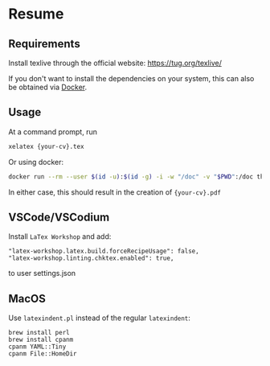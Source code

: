 # Resume

## Requirements

Install texlive through the official website: https://tug.org/texlive/

If you don't want to install the dependencies on your system, this can also be obtained via [Docker](https://docker.com).

## Usage

At a command prompt, run

```bash
xelatex {your-cv}.tex
```

Or using docker:

```bash
docker run --rm --user $(id -u):$(id -g) -i -w "/doc" -v "$PWD":/doc thomasweise/texlive make
```

In either case, this should result in the creation of ``{your-cv}.pdf``


## VSCode/VSCodium

Install `LaTex Workshop` and add:

```json5
"latex-workshop.latex.build.forceRecipeUsage": false,
"latex-workshop.linting.chktex.enabled": true,

``` 

to user settings.json

## MacOS

Use `latexindent.pl` instead of the regular `latexindent`:

```console
brew install perl
brew install cpanm
cpanm YAML::Tiny
cpanm File::HomeDir
```